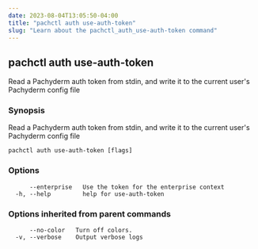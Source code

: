 ```yaml
---
date: 2023-08-04T13:05:50-04:00
title: "pachctl auth use-auth-token"
slug: "Learn about the pachctl_auth_use-auth-token command"
---
```


## pachctl auth use-auth-token

Read a Pachyderm auth token from stdin, and write it to the current user's Pachyderm config file

### Synopsis

Read a Pachyderm auth token from stdin, and write it to the current user's Pachyderm config file

```
pachctl auth use-auth-token [flags]
```

### Options

```
      --enterprise   Use the token for the enterprise context
  -h, --help         help for use-auth-token
```

### Options inherited from parent commands

```
      --no-color   Turn off colors.
  -v, --verbose    Output verbose logs
```
